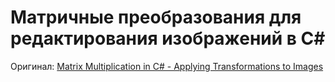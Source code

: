 # Матричные преобразования для редактирования изображений в C#

Оригинал: [Matrix Multiplication in C# - Applying Transformations to Images](https://www.c-sharpcorner.com/article/matrix-multiplication-in-c-sharp-applying-transformations-to-images/)
